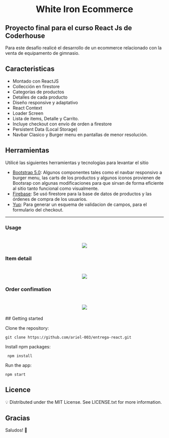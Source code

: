 <h1 align="center"> White Iron Ecommerce</h1>

## Proyecto final para el curso React Js de Coderhouse

Para este desafío realicé el desarrollo de un ecommerce relacionado con la venta de equipamento de gimnasio.

## Caracteristicas

- Montado con ReactJS
- Collección en firestore
- Categorías de productos
- Detalles de cada producto
- Diseño responsive y adaptativo
- React Context
- Loader Screen
- Lista de items, Detalle y Carrito.
- Incluye checkout con envío de orden a firestore
- Persistent Data (Local Storage)
- Navbar Clasico y Burger menu en pantallas de menor resolución.

## Herramientas

Utilicé las siguientes herramientas y tecnologías para levantar el sitio

- [Bootstrap 5.0](https://github.com/twbs/bootstrap):
  Algunos componentes tales como el navbar responsivo a burger menu, las carts de los productos y algunos íconos provienen de Bootsrap con algunas modificaciones para que sirvan de forma eficiente al sitio tanto funcional como visualmente.
- [Firebase](https://github.com/firebase/):
  Se usó firestore para la base de datos de productos y las órdenes de compra de los usuarios.
- [Yup](https://github.com/jquense/yup): Para generar un esquema de validacion de campos, para el formulario del checkout.

---
### Usage

<h1 align="center">
  <img src="https://user-images.githubusercontent.com/115516561/232940895-7ad35f5f-c96a-490d-bc6d-35f27cddc96a.gif"/>
</h1>

### Item detail

<h1 align="center">
  <img src="https://user-images.githubusercontent.com/115516561/232938826-d29bbab5-b82a-4368-9e98-98fa5e994d68.gif"/>
</h1>

### Order confimation

<h1 align="center">
    <img src="https://user-images.githubusercontent.com/115516561/232939395-6f28b396-8275-4300-9323-e7d8d962ee44.gif"/>
</h1>
## Getting started

Clone the repository:

```
git clone https://github.com/ariel-003/entrega-react.git
```

Install npm packages:

```
 npm install
```

Run the app:

```
npm start
```

## Licence

💡 Distributed under the MIT License. See LICENSE.txt for more information.


## Gracias

Saludos! 💛

